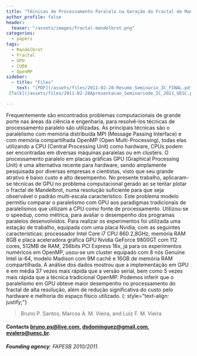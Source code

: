 ```yaml
---
title: "Técnicas de Processamento Paralelo na Geração do Fractal de Mandelbrot"
author_profile: false
header:
  teaser: "/assets/images/fractal-mandelbrot.png"
categories:
  - papers
tags:
  - Mandelbrot
  - Fractal
  - GPU
  - CUDA
  - OpenMP
sidebar:
  - title: "Files"
    text: "[PDF](/assets/files/2011-02-28-Resumo_Seminario_IC_FINAL.pdf){: .btn .btn--success}{: target=\"_blank\"}
 [Talk](/assets/files/2011-02-28Apresentacao_Seminariode_IC_2011_UESC.pdf){: .btn .btn--info}{: target=\"_blank\"}" 

---
```


Frequentemente são encontrados problemas computacionais de grande porte nas áreas da ciência e engenharia, para resolvê-los técnicas de processamento paralelo são utilizadas. As principais técnicas são o paralelismo com memória distribuída MPI (Message Passing Interface) e com memória compartilhada OpenMP (Open Multi-Processing), todas elas utilizando a CPU (Central Processing Unit) como hardware, CPUs podem ser encontradas em diversas máquinas paralelas ou em clusters. O processamento paralelo em placas gráficas GPU (Graphical Processing Unit) é uma alternativa recente para hardware, sendo amplamente pesquisada por diversas empresas e cientistas, visto que seu grande atrativo é baixo custo e alto desempenho. No presente trabalho, aplicaram-se técnicas de GPU no problema computacional gerado ao se tentar plotar o fractal de Mandelbrot, numa resolução suficiente para que seja observável o padrão multi-escala característico. Este problema modelo permitiu comparar o paralelismo com GPU aos paradigmas tradicionais de paralelismos que utilizam a CPU como fonte de processamento. Utilizou-se o speedup, como métrica, para avaliar o desempenho dos programas paralelos desenvolvidos. Para realizar os experimentos foi utilizada uma estação de trabalho, equipada com uma placa Nvidia, com as seguintes características: processador Intel Core i7 CPU 860 2,8GHz, memória RAM 8GB e placa aceleradora gráfica GPU Nvidia GeForce 9800GT com 112 cores, 512MB de RAM, 256bits PCI Express 16x, já para os experimentos numéricos em OpenMP, usou-se um cluster equipado com 8 nós Genuine Intel ia-64, modelo Madison com 9M cachê e 16GB de memória RAM compartilhada. A análise dos dados mostrou que a implementação em GPU é em média 37 vezes mais rápida que a versão serial, bem como 5 vezes mais rápida que a técnica tradicional OpenMP. Podemos inferir que o paralelismo em GPU obteve maior desempenho no processamento do fractal de alta resolução, além de redução significativa do custo pelo hardware e melhoria do espaço físico utilizado. 
{: style="text-align: justify;"}

> Bruno P. Santos, Marcos A. M. Vieira, and Luiz F. M. Vieira
#### Contacts bruno.ps@live.com, dsdominguez@gmail.com, evalero@uesc.br.
###### **Founding agency**: FAPESB 2010/2011.